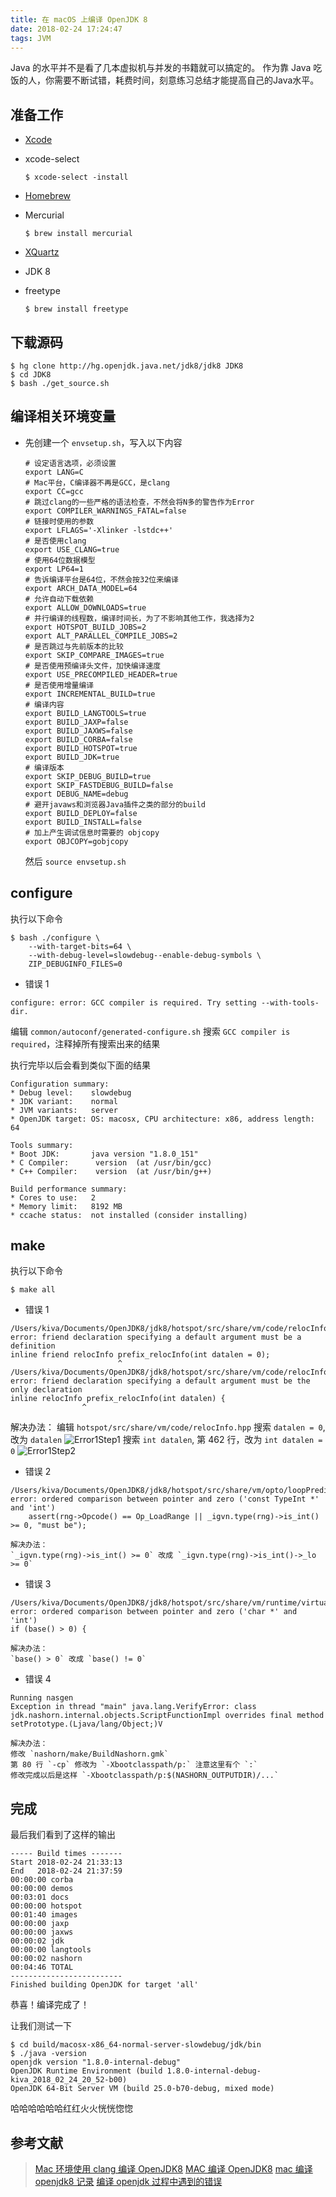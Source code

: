 ```yaml
---
title: 在 macOS 上编译 OpenJDK 8
date: 2018-02-24 17:24:47
tags: JVM
---
```


Java 的水平并不是看了几本虚拟机与并发的书籍就可以搞定的。
作为靠 Java 吃饭的人，你需要不断试错，耗费时间，刻意练习总结才能提高自己的Java水平。

<!-- more -->

## 准备工作
* [Xcode](https://itunes.apple.com/us/app/xcode/id497799835?mt=12)

* xcode-select
    ```shell
    $ xcode-select -install
    ```

* [Homebrew](https://brew.sh/)

* Mercurial
    ```shell
    $ brew install mercurial
    ```

* [XQuartz](https://www.xquartz.org/)

* JDK 8

* freetype
    ```shell
    $ brew install freetype
    ```

## 下载源码
```shell
$ hg clone http://hg.openjdk.java.net/jdk8/jdk8 JDK8
$ cd JDK8
$ bash ./get_source.sh
```

## 编译相关环境变量
* 先创建一个 `envsetup.sh`，写入以下内容
    ```shell
    # 设定语言选项，必须设置
    export LANG=C
    # Mac平台，C编译器不再是GCC，是clang
    export CC=gcc
    # 跳过clang的一些严格的语法检查，不然会将N多的警告作为Error
    export COMPILER_WARNINGS_FATAL=false
    # 链接时使用的参数
    export LFLAGS='-Xlinker -lstdc++'
    # 是否使用clang
    export USE_CLANG=true
    # 使用64位数据模型
    export LP64=1
    # 告诉编译平台是64位，不然会按32位来编译
    export ARCH_DATA_MODEL=64
    # 允许自动下载依赖
    export ALLOW_DOWNLOADS=true
    # 并行编译的线程数，编译时间长，为了不影响其他工作，我选择为2
    export HOTSPOT_BUILD_JOBS=2
    export ALT_PARALLEL_COMPILE_JOBS=2
    # 是否跳过与先前版本的比较
    export SKIP_COMPARE_IMAGES=true
    # 是否使用预编译头文件，加快编译速度
    export USE_PRECOMPILED_HEADER=true
    # 是否使用增量编译
    export INCREMENTAL_BUILD=true
    # 编译内容
    export BUILD_LANGTOOLS=true
    export BUILD_JAXP=false
    export BUILD_JAXWS=false
    export BUILD_CORBA=false
    export BUILD_HOTSPOT=true
    export BUILD_JDK=true
    # 编译版本
    export SKIP_DEBUG_BUILD=true
    export SKIP_FASTDEBUG_BUILD=false
    export DEBUG_NAME=debug
    # 避开javaws和浏览器Java插件之类的部分的build
    export BUILD_DEPLOY=false
    export BUILD_INSTALL=false
    # 加上产生调试信息时需要的 objcopy
    export OBJCOPY=gobjcopy
    ```

    然后 `source envsetup.sh`

## configure
执行以下命令
```shell
$ bash ./configure \
    --with-target-bits=64 \
    --with-debug-level=slowdebug--enable-debug-symbols \
    ZIP_DEBUGINFO_FILES=0
```

* 错误 1
```shell
configure: error: GCC compiler is required. Try setting --with-tools-dir.
```
编辑 `common/autoconf/generated-configure.sh`
搜索 `GCC compiler is required`，注释掉所有搜索出来的结果

执行完毕以后会看到类似下面的结果
```shell
Configuration summary:
* Debug level:    slowdebug
* JDK variant:    normal
* JVM variants:   server
* OpenJDK target: OS: macosx, CPU architecture: x86, address length: 64

Tools summary:
* Boot JDK:       java version "1.8.0_151"
* C Compiler:      version  (at /usr/bin/gcc)
* C++ Compiler:    version  (at /usr/bin/g++)

Build performance summary:
* Cores to use:   2
* Memory limit:   8192 MB
* ccache status:  not installed (consider installing)
```

## make
执行以下命令
```shell
$ make all
```

* 错误 1
```shell
/Users/kiva/Documents/OpenJDK8/jdk8/hotspot/src/share/vm/code/relocInfo.hpp:367:27: error: friend declaration specifying a default argument must be a definition
inline friend relocInfo prefix_relocInfo(int datalen = 0);
                        ^
/Users/kiva/Documents/OpenJDK8/jdk8/hotspot/src/share/vm/code/relocInfo.hpp:462:18: error: friend declaration specifying a default argument must be the only declaration
inline relocInfo prefix_relocInfo(int datalen) {
                ^
```

解决办法：
编辑 `hotspot/src/share/vm/code/relocInfo.hpp`
搜索 `datalen = 0`, 改为 `datalen`
![Error1Step1](/images/building-openjdk8-make-all-error-1-step-1.png)
搜索 `int datalen`, 第 462 行，改为 `int datalen = 0`
![Error1Step2](/images/building-openjdk8-make-all-error-1-step-2.png)

* 错误 2
```shell
/Users/kiva/Documents/OpenJDK8/jdk8/hotspot/src/share/vm/opto/loopPredicate.cpp:775:73: error: ordered comparison between pointer and zero ('const TypeInt *' and 'int')
    assert(rng->Opcode() == Op_LoadRange || _igvn.type(rng)->is_int() >= 0, "must be");
```
    解决办法：
    `_igvn.type(rng)->is_int() >= 0` 改成 `_igvn.type(rng)->is_int()->_lo >= 0`

* 错误 3
```shell
/Users/kiva/Documents/OpenJDK8/jdk8/hotspot/src/share/vm/runtime/virtualspace.cpp:331:14: error: ordered comparison between pointer and zero ('char *' and 'int')
if (base() > 0) {
```
    解决办法：
    `base() > 0` 改成 `base() != 0`

* 错误 4
```shell
Running nasgen
Exception in thread "main" java.lang.VerifyError: class jdk.nashorn.internal.objects.ScriptFunctionImpl overrides final method setPrototype.(Ljava/lang/Object;)V
```
    解决办法：
    修改 `nashorn/make/BuildNashorn.gmk`
    第 80 行 `-cp` 修改为 `-Xbootclasspath/p:` 注意这里有个 `:`
    修改完成以后是这样 `-Xbootclasspath/p:$(NASHORN_OUTPUTDIR)/...`

## 完成
最后我们看到了这样的输出
```shell
----- Build times -------
Start 2018-02-24 21:33:13
End   2018-02-24 21:37:59
00:00:00 corba
00:00:00 demos
00:03:01 docs
00:00:00 hotspot
00:01:40 images
00:00:00 jaxp
00:00:00 jaxws
00:00:02 jdk
00:00:00 langtools
00:00:02 nashorn
00:04:46 TOTAL
-------------------------
Finished building OpenJDK for target 'all'
```
恭喜！编译完成了！

让我们测试一下
```shell
$ cd build/macosx-x86_64-normal-server-slowdebug/jdk/bin
$ ./java -version
openjdk version "1.8.0-internal-debug"
OpenJDK Runtime Environment (build 1.8.0-internal-debug-kiva_2018_02_24_20_52-b00)
OpenJDK 64-Bit Server VM (build 25.0-b70-debug, mixed mode)
```
哈哈哈哈哈哈红红火火恍恍惚惚

## 参考文献
>[Mac 环境使用 clang 编译 OpenJDK8](https://wind2412.github.io/2017/10/20/Mac-%E7%8E%AF%E5%A2%83%E4%BD%BF%E7%94%A8-clang-%E7%BC%96%E8%AF%91-OpenJDK8/)
>[MAC 编译 OpenJDK8](https://github.com/ydcun/Java/blob/master/java/src/main/java/com/ydcun/openjdk/jdk8/MAC%E7%BC%96%E8%AF%91OpenJDK8.md)
>[mac 编译 openjdk8 记录](http://blog.csdn.net/yuankundong/article/details/78876523)
>[编译 openjdk 过程中遇到的错误](https://xiexianbin.cn/java/2017/03/15/OpenJDK-compile-error)
